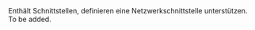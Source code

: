 <Namespace Name="Microsoft.Azure.Management.Network.Fluent.NetworkInterface.Definition">
  <Docs>
    <summary>Enthält Schnittstellen, definieren eine Netzwerkschnittstelle unterstützen.</summary> 
    <remarks>To be added.</remarks>
  </Docs>
</Namespace>
